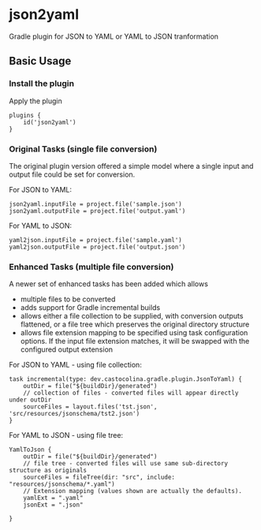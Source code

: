 # json2yaml

Gradle plugin for JSON to YAML or YAML to JSON tranformation

## Basic Usage

### Install the plugin

Apply the plugin

```
plugins {
    id('json2yaml')
}
```

### Original Tasks (single file conversion)

The original plugin version offered a simple model where a single input and output file could be set for conversion.

For JSON to YAML:
```
json2yaml.inputFile = project.file('sample.json')
json2yaml.outputFile = project.file('output.yaml')
```

For YAML to JSON:
```
yaml2json.inputFile = project.file('sample.yaml')
yaml2json.outputFile = project.file('output.json')
```

### Enhanced Tasks (multiple file conversion)

A newer set of enhanced tasks has been added which allows 

   - multiple files to be converted 
   - adds support for Gradle incremental builds
   - allows either a file collection to be supplied, with conversion outputs flattened, or a file tree which preserves the original directory structure
   - allows file extension mapping to be specified using task configuration options. If the input file extension matches, it  will be swapped with the configured output extension


For JSON to YAML - using file collection:
```
task incremental(type: dev.castocolina.gradle.plugin.JsonToYaml) {
    outDir = file("${buildDir}/generated")
    // collection of files - converted files will appear directly under outDir
    sourceFiles = layout.files('tst.json', 'src/resources/jsonschema/tst2.json')
}
```

For YAML to JSON - using file tree:
```
YamlToJson {
    outDir = file("${buildDir}/generated")
    // file tree - converted files will use same sub-directory structure as originals
    sourceFiles = fileTree(dir: "src", include: "resources/jsonschema/*.yaml")
    // Extension mapping (values shown are actually the defaults). 
    yamlExt = ".yaml"
    jsonExt = ".json"

}
```
